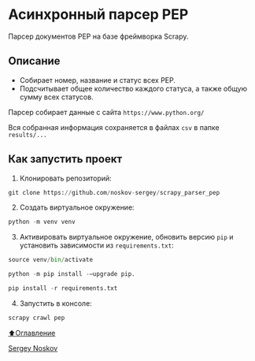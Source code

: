 # Асинхронный парсер PEP

Парсер документов PEP на базе фреймворка Scrapy.

## Описание

- Собирает номер, название и статус всех PEP.
- Подсчитывает общее количество каждого статуса, а также общую сумму всех статусов.

Парсер собирает данные с сайта ```https://www.python.org/```

Вся собранная информация сохраняется в файлах ```csv``` в папке ```results/...```

## Как запустить проект

1. Клонировать репозиторий:

```python
git clone https://github.com/noskov-sergey/scrapy_parser_pep
```

2. Создать виртуальное окружение:

```python
python -m venv venv
```

3. Активировать виртуальное окружение, обновить версию ```pip``` и установить зависимости из ```requirements.txt```:

```python
source venv/bin/activate
```

```python
python -m pip install -–upgrade pip.
```

```python
pip install -r requirements.txt
```

4. Запустить  в консоле:

```python
scrapy crawl pep
```

[⬆Оглавление](#оглавление)

[Sergey Noskov](https://github.com/noskov-sergey/)